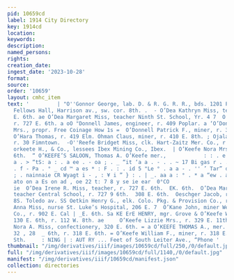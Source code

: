 ```yaml
---
pid: 10659cd
label: 1914 City Directory
key: 1914cd
location: 
keywords: 
description: 
named_persons: 
rights: 
creation_date: 
ingest_date: '2023-10-28'
format: 
source: 
order: '10659'
layout: cmhc_item
text: '         | "O''Gonnor George, lab. D. & R. G. R. R., bds. 1201 Poy play - Odd
  Fellows Hall, Harrison av., sw. cor. 8th. .  - O’Dea Kathryn Miss, teacher, r. 727
  E. 6th. ae O’Dea Margaret Miss, teacher Ninth St. School, Yr. 4 7  O’Dea Mary Mrs.,
  r. 727 E. 6th. a oO "Donnell James, engineer, r. 409 Poplar. a ‘O’Donnell Margaret
  Mrs., propr. Free Coinage How 1s =  O’Donnell Patrick F., miner, r. 308 E. 6th.  _
  O’Hara Thomas, r. 419 Elm. Ohman Claus, miner, r. 410 E. 8th. ; Ojala Jack, miner,
  r. 30 Fimntown.  -O''Reefe Bridget Miss, clk. Hart-Zaitz Mer. Co., r re a  no ”
  orkeete H., & Co., lessees Ibex Mining Co., Ibex.  | O’Keefe Nora Mrs., r. 318 E.
  6th.  “ O’KEEFE’S SALOON, Thomas A. O’Keefe mer.,            : : . e . . Oy “ MO
  a . > “tS: a : . a ee . - oa ; . _ “it ‘a a . - . . ~ 17 Bi gas r . . wd Pee 9 9
  . f - Pa . ° _ cd ™ a es * : F . : . id 5 "Le ° . a a - . '' ’ Tar” df ee : . 2
  ; . nainnaie CR Wyagt i - , : ¥ i ” } : . | _. aa a : ° . * a “ew . ao La Se : :
  ato on a Es on ad , oe 22 t: 7 8 y se ie ear  0°CO                              ‘7
  ie  O’Dea Irene R. Miss, teacher, r. 727 E. 6th.  EK. 6th.  O’Dea Mary A. Miss,
  teacher Central School, r. 727 9 6th.  308 E. 6th.  Oeschger Jacob, r. rear 148
  8S. Toledo av. SS Oetkin Henry G., elk. Colo. Pkg. & Provision Co., r. 14% O’Hara
  Anna Miss, nurse St. Luke’s Hospital, 206 E. 7  O’Kane John, miner Western Mining
  Co., r. 902 E. Cal | _E. 6th. Sa KE ErE HENRY, mgr. Grove & O’Keefe Wall Pa “oR  -Co.,
  130 E. 6th, r. 112 W. 8th. ae     O’Keefe Lizzie Mrs., r. 329 E. 11th.  O’Keefe
  Nora A. Miss, confectionery, 320 E. 6th. = a O’KEEFE THOMAS A., mer. O’Keefe’s Saloon,
  32 , 28  _ 6th, r. 318 E. 6th. = O’Keefe William F., miner, r. 318 E. 6th.        _
  Sth.     : NING | : AUT RY ... Feet of South Leiter Ave., “Phone '
thumbnail: "/img/derivatives/iiif/images/10659cd/full/250,/0/default.jpg"
full: "/img/derivatives/iiif/images/10659cd/full/1140,/0/default.jpg"
manifest: "/img/derivatives/iiif/10659cd/manifest.json"
collection: directories
---
```

